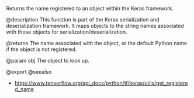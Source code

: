 Returns the name registered to an object within the Keras framework.

@description
This function is part of the Keras serialization and deserialization
framework. It maps objects to the string names associated with those objects
for serialization/deserialization.

@returns
The name associated with the object, or the default Python name if the
object is not registered.

@param obj The object to look up.

@export
@seealso
+ <https://www.tensorflow.org/api_docs/python/tf/keras/utils/get_registered_name>
